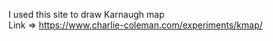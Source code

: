 I used this site to draw Karnaugh map <br>
Link => <a href="https://www.charlie-coleman.com/experiments/kmap/">https://www.charlie-coleman.com/experiments/kmap/<a/>
